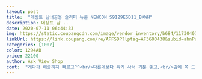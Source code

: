 ```yaml
---
layout: post 
title:  "데상트 남녀공용 슬리퍼 뉴콘 NEWCON S9129ESD11_BKWH" 
description: 데상트 남 ..
date: 2020-07-11 06:44:33 
img: https://static.coupangcdn.com/image/vendor_inventory/b684/1173040761757222d53c3d3bace9b2d3a3cb768a894d7cb466c8c03a8ac9.jpg 
linkUrl: https://link.coupang.com/re/AFFSDP?lptag=AF3600438&subid=ahnPublicAsk&pageKey=1456746719&itemId=2506871212&vendorItemId=70499951893&traceid=V0-113-27c9f4a8de2c3e52 
categories: [1007] 
color: 1294AB 
price: 22100 
author: Ask View Shop 
cont:  "게다가 배송까지 빠르고^^<br/>다른데보다 싸게 사서 기분 좋고,<br/>맘에 쏙 드네요^^!<br/>받아보니 가성비 넘 좋아<br/>싸기 잘 사긴했는데 제가 발등이 높은편이라 그런가? 벨크로 부분이 좀 걸을때마다 아프네요 늘려도ㅜ 사이즈를 일부러 크게샀는데도<br/>" 
---
```

